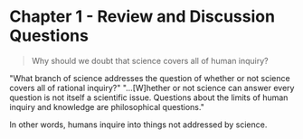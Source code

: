 # Chapter 1 - Review and Discussion Questions

> Why should we doubt that science covers all of human inquiry?

"What branch of science addresses the question of whether or not science covers all of rational inquiry?" "...[W]hether or not science can answer every question is not itself a scientific issue. Questions about the limits of human inquiry and knowledge are philosophical questions."

In other words, humans inquire into things not addressed by science.


